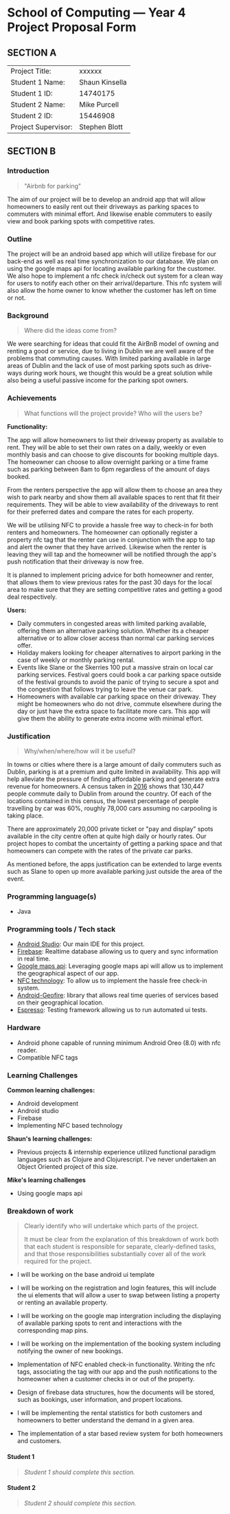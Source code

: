 # School of Computing &mdash; Year 4 Project Proposal Form



## SECTION A

|                     |                   |
|---------------------|-------------------|
|Project Title:       | xxxxxx            |
|Student 1 Name:      | Shaun Kinsella    |
|Student 1 ID:        | 14740175          |
|Student 2 Name:      | Mike Purcell      |
|Student 2 ID:        | 15446908          |
|Project Supervisor:  | Stephen Blott     |



## SECTION B

### Introduction
> "Airbnb for parking"

The aim of our project will be to develop an android app that will allow 
homeowners to easily rent out their driveways as parking spaces to commuters 
with minimal effort. And likewise enable commuters to easily view and book 
parking spots with competitive rates.

### Outline

The project will be an android based app which will utilize firebase for our back-end as well as real time synchronization to our database.
We plan on using the google maps api for locating available parking for the customer. We also hope to implement a nfc check in/check out system
for a clean way for users to notify each other on their arrival/departure. This nfc system will also allow the home owner to know whether the
customer has left on time or not.

### Background

> Where did the ideas come from?

We were searching for ideas that could fit the AirBnB model of owning and renting a good or service, due to living in Dublin 
we are well aware of the problems that commuting causes. With limited parking available in large areas of Dublin and the lack
of use of most parking spots such as drive-ways during work hours, we thought this would be a great solution while also being
a useful passive income for the parking spot owners.

### Achievements

> What functions will the project provide? Who will the users be?

**Functionality:**

The app will allow homeowners to list their driveway property as available to rent. 
They will be able to set their own rates on a daily, weekly or even monthly basis and can choose to 
give discounts for booking multiple days. The homeowner can choose to allow overnight parking or a 
time frame such as parking between 8am to 6pm regardless of the amount of days booked.

From the renters perspective the app will allow them to choose an area they wish to park nearby 
and show them all available spaces to rent that fit their requirements. They will be able to view
availability of the driveways to rent for their preferred dates and compare the rates for each property.

We will be utilising NFC to provide a hassle free way to check-in for both renters and homeowners.
The homeowner can optionally register a property nfc tag that the renter can use in conjunction with the app
to tap and alert the owner that they have arrived. Likewise when the renter is leaving they will tap and
the homeowner will be notified through the app's push notification that their driveway is now free.

It is planned to implement pricing advice for both homeowner and renter, that allows them to view previous
rates for the past 30 days for the local area to make sure that they are setting competitive rates 
and getting a good deal respectively.

**Users:**
- Daily commuters in congested areas with limited parking available, offering 
  them an alternative parking solution. Whether its a cheaper alternative or to 
  allow closer access than normal car parking services offer.
- Holiday makers looking for cheaper alternatives to airport parking in the 
  case of weekly or monthly parking rental.
- Events like Slane or the Skerries 100 put a massive strain on local car 
  parking services. Festival goers could book a car parking space outside of the
  festival grounds to avoid the panic of trying to secure a spot and the 
  congestion that follows trying to leave the venue car park.
- Homeowners with available car parking space on their driveway. They might be 
  homeowners who do not drive, commute elsewhere during the day or just have the
  extra space to facilitate more cars. This app will give them the ability to 
  generate extra income with minimal effort.


### Justification

> Why/when/where/how will it be useful?

In towns or cities where there is a large amount of daily commuters such as Dublin, parking is at a 
premium and quite limited in availability. This app will help alleviate the pressure of finding affordable parking and generate extra revenue for homeowners.
A census taken in [2016](https://www.cso.ie/en/releasesandpublications/ep/p-cp6ci/p6cii/p6www/) shows that 130,447 people 
commute daily to Dublin from around the country. Of each of the locations contained in this census, 
the lowest percentage of people travelling by car was 60%, roughly 78,000 cars assuming no carpooling is taking place.

There are approximately 20,000 private ticket or "pay and display"
spots available in the city centre often at quite high daily or hourly rates. 
Our project hopes to combat the uncertainty of getting a 
parking space and that homeowners can compete with the rates of the private car parks.

As mentioned before, the apps justification can be extended to large events such as Slane to open up more available parking just outside
the area of the event.

### Programming language(s)

- Java

### Programming tools / Tech stack

- [Android Studio](https://developer.android.com/studio): Our main IDE for this project.
- [Firebase](https://firebase.google.com/products/realtime-database/): Realtime database allowing us to query and sync information in 
  real time.
- [Google maps api](https://cloud.google.com/maps-platform/): Leveraging google maps api will allow us to implement the geographical aspect of our app.
- [NFC technology](https://developer.android.com/guide/topics/connectivity/nfc): To allow us to implement the hassle free check-in system.
- [Android-Geofire](https://github.com/firebase/geofire-android): library that allows 
  real time queries of services based on their geographical location.
- [Espresso](https://developer.android.com/training/testing/espresso): Testing framework allowing us to run automated ui tests.


### Hardware

- Android phone capable of running minimum Android Oreo (8.0) with nfc reader.
- Compatible NFC tags

### Learning Challenges

**Common learning challenges:**
- Android development
- Android studio
- Firebase
- Implementing NFC based technology

**Shaun's learning challenges:**
- Previous projects & internship experience utilized functional paradigm 
  languages such as Clojure and Clojurescript. I've never undertaken an Object 
  Oriented project of this size. 

**Mike's learning challenges**
- Using google maps api

### Breakdown of work

> Clearly identify who will undertake which parts of the project.
>
> It must be clear from the explanation of this breakdown of work both that each student is responsible for
> separate, clearly-defined tasks, and that those responsibilities substantially cover all of the work required
> for the project.

- I will be working on the base android ui template
- I will be working on the registration and login features, this will include the ui elements
  that will allow a user to swap between listing a property or renting an available property.
- I will be working on the google map intergration including the displaying of 
  available parking spots to rent and interactions with the corresponding map pins.
- I will be working on the implementation of the booking system including notifying the owner of new bookings. 
- Implementation of NFC enabled check-in functionality. Writing the nfc tags, associating the tag with our app
  and the push notifications to the homeowner when a customer checks in or out of the property.

- Design of firebase data structures, how the documents will be stored, such as 
  bookings, user information, and propert locations. 
- I will be implementing the rental statistics for both customers and homeowners
  to better understand the demand in a given area.
- The implementation of a star based review system for both homeowners and customers.


#### Student 1

> *Student 1 should complete this section.*

#### Student 2

> *Student 2 should complete this section.*

